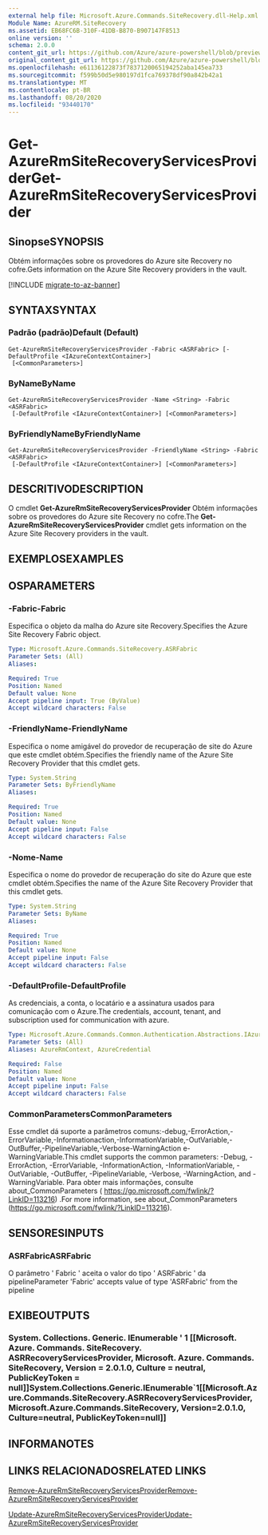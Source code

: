 ```yaml
---
external help file: Microsoft.Azure.Commands.SiteRecovery.dll-Help.xml
Module Name: AzureRM.SiteRecovery
ms.assetid: EB68FC6B-310F-41DB-B870-B907147F8513
online version: ''
schema: 2.0.0
content_git_url: https://github.com/Azure/azure-powershell/blob/preview/src/ResourceManager/SiteRecovery/Commands.SiteRecovery/help/Get-AzureRmSiteRecoveryServicesProvider.md
original_content_git_url: https://github.com/Azure/azure-powershell/blob/preview/src/ResourceManager/SiteRecovery/Commands.SiteRecovery/help/Get-AzureRmSiteRecoveryServicesProvider.md
ms.openlocfilehash: e61136122873f7837120065194252aba145ea733
ms.sourcegitcommit: f599b50d5e980197d1fca769378df90a842b42a1
ms.translationtype: MT
ms.contentlocale: pt-BR
ms.lasthandoff: 08/20/2020
ms.locfileid: "93440170"
---
```

# <span data-ttu-id="d5068-101">Get-AzureRmSiteRecoveryServicesProvider</span><span class="sxs-lookup"><span data-stu-id="d5068-101">Get-AzureRmSiteRecoveryServicesProvider</span></span>

## <span data-ttu-id="d5068-102">Sinopse</span><span class="sxs-lookup"><span data-stu-id="d5068-102">SYNOPSIS</span></span>
<span data-ttu-id="d5068-103">Obtém informações sobre os provedores do Azure site Recovery no cofre.</span><span class="sxs-lookup"><span data-stu-id="d5068-103">Gets information on the Azure Site Recovery providers in the vault.</span></span>

[!INCLUDE [migrate-to-az-banner](../../includes/migrate-to-az-banner.md)]

## <span data-ttu-id="d5068-104">SYNTAX</span><span class="sxs-lookup"><span data-stu-id="d5068-104">SYNTAX</span></span>

### <span data-ttu-id="d5068-105">Padrão (padrão)</span><span class="sxs-lookup"><span data-stu-id="d5068-105">Default (Default)</span></span>
```
Get-AzureRmSiteRecoveryServicesProvider -Fabric <ASRFabric> [-DefaultProfile <IAzureContextContainer>]
 [<CommonParameters>]
```

### <span data-ttu-id="d5068-106">ByName</span><span class="sxs-lookup"><span data-stu-id="d5068-106">ByName</span></span>
```
Get-AzureRmSiteRecoveryServicesProvider -Name <String> -Fabric <ASRFabric>
 [-DefaultProfile <IAzureContextContainer>] [<CommonParameters>]
```

### <span data-ttu-id="d5068-107">ByFriendlyName</span><span class="sxs-lookup"><span data-stu-id="d5068-107">ByFriendlyName</span></span>
```
Get-AzureRmSiteRecoveryServicesProvider -FriendlyName <String> -Fabric <ASRFabric>
 [-DefaultProfile <IAzureContextContainer>] [<CommonParameters>]
```

## <span data-ttu-id="d5068-108">DESCRITIVO</span><span class="sxs-lookup"><span data-stu-id="d5068-108">DESCRIPTION</span></span>
<span data-ttu-id="d5068-109">O cmdlet **Get-AzureRmSiteRecoveryServicesProvider** Obtém informações sobre os provedores do Azure site Recovery no cofre.</span><span class="sxs-lookup"><span data-stu-id="d5068-109">The **Get-AzureRmSiteRecoveryServicesProvider** cmdlet gets information on the Azure Site Recovery providers in the vault.</span></span>

## <span data-ttu-id="d5068-110">EXEMPLOS</span><span class="sxs-lookup"><span data-stu-id="d5068-110">EXAMPLES</span></span>

## <span data-ttu-id="d5068-111">OS</span><span class="sxs-lookup"><span data-stu-id="d5068-111">PARAMETERS</span></span>

### <span data-ttu-id="d5068-112">-Fabric</span><span class="sxs-lookup"><span data-stu-id="d5068-112">-Fabric</span></span>
<span data-ttu-id="d5068-113">Especifica o objeto da malha do Azure site Recovery.</span><span class="sxs-lookup"><span data-stu-id="d5068-113">Specifies the Azure Site Recovery Fabric object.</span></span>

```yaml
Type: Microsoft.Azure.Commands.SiteRecovery.ASRFabric
Parameter Sets: (All)
Aliases: 

Required: True
Position: Named
Default value: None
Accept pipeline input: True (ByValue)
Accept wildcard characters: False
```

### <span data-ttu-id="d5068-114">-FriendlyName</span><span class="sxs-lookup"><span data-stu-id="d5068-114">-FriendlyName</span></span>
<span data-ttu-id="d5068-115">Especifica o nome amigável do provedor de recuperação de site do Azure que este cmdlet obtém.</span><span class="sxs-lookup"><span data-stu-id="d5068-115">Specifies the friendly name of the Azure Site Recovery Provider that this cmdlet gets.</span></span>

```yaml
Type: System.String
Parameter Sets: ByFriendlyName
Aliases: 

Required: True
Position: Named
Default value: None
Accept pipeline input: False
Accept wildcard characters: False
```

### <span data-ttu-id="d5068-116">-Nome</span><span class="sxs-lookup"><span data-stu-id="d5068-116">-Name</span></span>
<span data-ttu-id="d5068-117">Especifica o nome do provedor de recuperação do site do Azure que este cmdlet obtém.</span><span class="sxs-lookup"><span data-stu-id="d5068-117">Specifies the name of the Azure Site Recovery Provider that this cmdlet gets.</span></span>

```yaml
Type: System.String
Parameter Sets: ByName
Aliases: 

Required: True
Position: Named
Default value: None
Accept pipeline input: False
Accept wildcard characters: False
```

### <span data-ttu-id="d5068-118">-DefaultProfile</span><span class="sxs-lookup"><span data-stu-id="d5068-118">-DefaultProfile</span></span>
<span data-ttu-id="d5068-119">As credenciais, a conta, o locatário e a assinatura usados para comunicação com o Azure.</span><span class="sxs-lookup"><span data-stu-id="d5068-119">The credentials, account, tenant, and subscription used for communication with azure.</span></span>

```yaml
Type: Microsoft.Azure.Commands.Common.Authentication.Abstractions.IAzureContextContainer
Parameter Sets: (All)
Aliases: AzureRmContext, AzureCredential

Required: False
Position: Named
Default value: None
Accept pipeline input: False
Accept wildcard characters: False
```

### <span data-ttu-id="d5068-120">CommonParameters</span><span class="sxs-lookup"><span data-stu-id="d5068-120">CommonParameters</span></span>
<span data-ttu-id="d5068-121">Esse cmdlet dá suporte a parâmetros comuns:-debug,-ErrorAction,-ErrorVariable,-Informationaction,-InformationVariable,-OutVariable,-OutBuffer,-PipelineVariable,-Verbose-WarningAction e-WarningVariable.</span><span class="sxs-lookup"><span data-stu-id="d5068-121">This cmdlet supports the common parameters: -Debug, -ErrorAction, -ErrorVariable, -InformationAction, -InformationVariable, -OutVariable, -OutBuffer, -PipelineVariable, -Verbose, -WarningAction, and -WarningVariable.</span></span> <span data-ttu-id="d5068-122">Para obter mais informações, consulte about_CommonParameters ( https://go.microsoft.com/fwlink/?LinkID=113216) .</span><span class="sxs-lookup"><span data-stu-id="d5068-122">For more information, see about_CommonParameters (https://go.microsoft.com/fwlink/?LinkID=113216).</span></span>

## <span data-ttu-id="d5068-123">SENSORES</span><span class="sxs-lookup"><span data-stu-id="d5068-123">INPUTS</span></span>

### <span data-ttu-id="d5068-124">ASRFabric</span><span class="sxs-lookup"><span data-stu-id="d5068-124">ASRFabric</span></span>
<span data-ttu-id="d5068-125">O parâmetro ' Fabric ' aceita o valor do tipo ' ASRFabric ' da pipeline</span><span class="sxs-lookup"><span data-stu-id="d5068-125">Parameter 'Fabric' accepts value of type 'ASRFabric' from the pipeline</span></span>

## <span data-ttu-id="d5068-126">EXIBE</span><span class="sxs-lookup"><span data-stu-id="d5068-126">OUTPUTS</span></span>

### <span data-ttu-id="d5068-127">System. Collections. Generic. IEnumerable ' 1 [[Microsoft. Azure. Commands. SiteRecovery. ASRRecoveryServicesProvider, Microsoft. Azure. Commands. SiteRecovery, Version = 2.0.1.0, Culture = neutral, PublicKeyToken = null]]</span><span class="sxs-lookup"><span data-stu-id="d5068-127">System.Collections.Generic.IEnumerable\`1[[Microsoft.Azure.Commands.SiteRecovery.ASRRecoveryServicesProvider, Microsoft.Azure.Commands.SiteRecovery, Version=2.0.1.0, Culture=neutral, PublicKeyToken=null]]</span></span>

## <span data-ttu-id="d5068-128">INFORMA</span><span class="sxs-lookup"><span data-stu-id="d5068-128">NOTES</span></span>

## <span data-ttu-id="d5068-129">LINKS RELACIONADOS</span><span class="sxs-lookup"><span data-stu-id="d5068-129">RELATED LINKS</span></span>

[<span data-ttu-id="d5068-130">Remove-AzureRmSiteRecoveryServicesProvider</span><span class="sxs-lookup"><span data-stu-id="d5068-130">Remove-AzureRmSiteRecoveryServicesProvider</span></span>](./Remove-AzureRmSiteRecoveryServicesProvider.md)

[<span data-ttu-id="d5068-131">Update-AzureRmSiteRecoveryServicesProvider</span><span class="sxs-lookup"><span data-stu-id="d5068-131">Update-AzureRmSiteRecoveryServicesProvider</span></span>](./Update-AzureRmSiteRecoveryServicesProvider.md)
